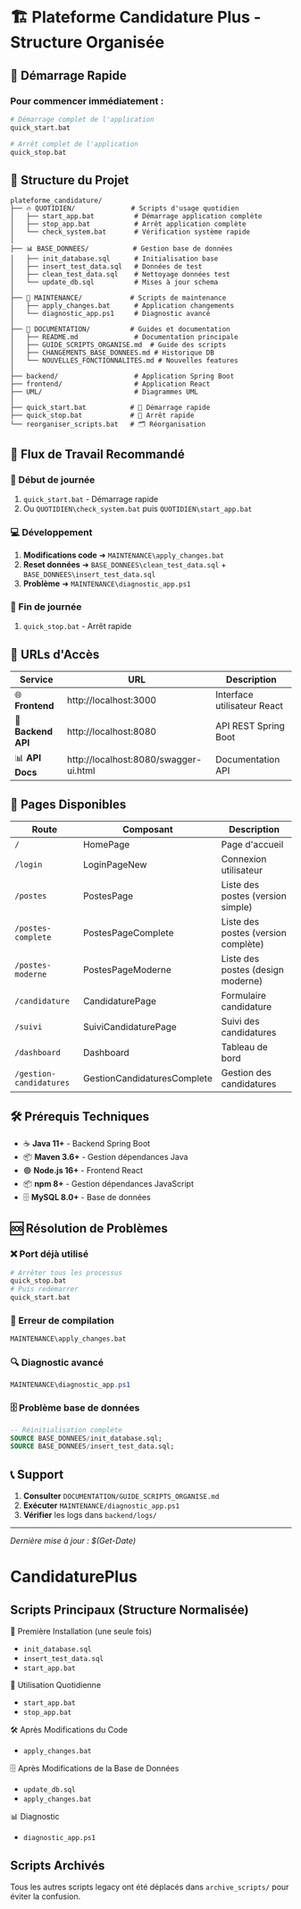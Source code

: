 # 🏗️ Plateforme Candidature Plus - Structure Organisée

## 🚀 Démarrage Rapide

### Pour commencer immédiatement :

```bash
# Démarrage complet de l'application
quick_start.bat

# Arrêt complet de l'application
quick_stop.bat
```

## 📁 Structure du Projet

```
plateforme_candidature/
├── 🔥 QUOTIDIEN/              # Scripts d'usage quotidien
│   ├── start_app.bat          # Démarrage application complète
│   ├── stop_app.bat           # Arrêt application complète
│   └── check_system.bat       # Vérification système rapide
│
├── 📊 BASE_DONNEES/           # Gestion base de données
│   ├── init_database.sql      # Initialisation base
│   ├── insert_test_data.sql   # Données de test
│   ├── clean_test_data.sql    # Nettoyage données test
│   └── update_db.sql          # Mises à jour schema
│
├── 🔧 MAINTENANCE/            # Scripts de maintenance
│   ├── apply_changes.bat      # Application changements
│   └── diagnostic_app.ps1     # Diagnostic avancé
│
├── 📖 DOCUMENTATION/          # Guides et documentation
│   ├── README.md              # Documentation principale
│   ├── GUIDE_SCRIPTS_ORGANISE.md  # Guide des scripts
│   ├── CHANGEMENTS_BASE_DONNEES.md # Historique DB
│   └── NOUVELLES_FONCTIONNALITES.md # Nouvelles features
│
├── backend/                   # Application Spring Boot
├── frontend/                  # Application React
├── UML/                       # Diagrammes UML
│
├── quick_start.bat           # 🚀 Démarrage rapide
├── quick_stop.bat            # 🛑 Arrêt rapide
└── reorganiser_scripts.bat   # 🗂️ Réorganisation
```

## 🎯 Flux de Travail Recommandé

### 🌅 Début de journée

1. `quick_start.bat` - Démarrage rapide
2. Ou `QUOTIDIEN\check_system.bat` puis `QUOTIDIEN\start_app.bat`

### 💻 Développement

1. **Modifications code** ➜ `MAINTENANCE\apply_changes.bat`
2. **Reset données** ➜ `BASE_DONNEES\clean_test_data.sql` + `BASE_DONNEES\insert_test_data.sql`
3. **Problème** ➜ `MAINTENANCE\diagnostic_app.ps1`

### 🌙 Fin de journée

1. `quick_stop.bat` - Arrêt rapide

## 📍 URLs d'Accès

| Service            | URL                                   | Description                 |
| ------------------ | ------------------------------------- | --------------------------- |
| 🌐 **Frontend**    | http://localhost:3000                 | Interface utilisateur React |
| 🔧 **Backend API** | http://localhost:8080                 | API REST Spring Boot        |
| 📊 **API Docs**    | http://localhost:8080/swagger-ui.html | Documentation API           |

## 🎨 Pages Disponibles

| Route                   | Composant                   | Description                         |
| ----------------------- | --------------------------- | ----------------------------------- |
| `/`                     | HomePage                    | Page d'accueil                      |
| `/login`                | LoginPageNew                | Connexion utilisateur               |
| `/postes`               | PostesPage                  | Liste des postes (version simple)   |
| `/postes-complete`      | PostesPageComplete          | Liste des postes (version complète) |
| `/postes-moderne`       | PostesPageModerne           | Liste des postes (design moderne)   |
| `/candidature`          | CandidaturePage             | Formulaire candidature              |
| `/suivi`                | SuiviCandidaturePage        | Suivi des candidatures              |
| `/dashboard`            | Dashboard                   | Tableau de bord                     |
| `/gestion-candidatures` | GestionCandidaturesComplete | Gestion des candidatures            |

## 🛠️ Prérequis Techniques

- ☕ **Java 11+** - Backend Spring Boot
- 📦 **Maven 3.6+** - Gestion dépendances Java
- 🟢 **Node.js 16+** - Frontend React
- 📦 **npm 8+** - Gestion dépendances JavaScript
- 🗄️ **MySQL 8.0+** - Base de données

## 🆘 Résolution de Problèmes

### ❌ Port déjà utilisé

```bash
# Arrêter tous les processus
quick_stop.bat
# Puis redémarrer
quick_start.bat
```

### 🔧 Erreur de compilation

```bash
MAINTENANCE\apply_changes.bat
```

### 🔍 Diagnostic avancé

```powershell
MAINTENANCE\diagnostic_app.ps1
```

### 🗄️ Problème base de données

```sql
-- Réinitialisation complète
SOURCE BASE_DONNEES/init_database.sql;
SOURCE BASE_DONNEES/insert_test_data.sql;
```

## 📞 Support

1. **Consulter** `DOCUMENTATION/GUIDE_SCRIPTS_ORGANISE.md`
2. **Exécuter** `MAINTENANCE/diagnostic_app.ps1`
3. **Vérifier** les logs dans `backend/logs/`

---

_Dernière mise à jour : $(Get-Date)_

# CandidaturePlus

## Scripts Principaux (Structure Normalisée)

🥇 Première Installation (une seule fois)

- `init_database.sql`
- `insert_test_data.sql`
- `start_app.bat`

🔄 Utilisation Quotidienne

- `start_app.bat`
- `stop_app.bat`

🛠️ Après Modifications du Code

- `apply_changes.bat`

🗄️ Après Modifications de la Base de Données

- `update_db.sql`
- `apply_changes.bat`

📊 Diagnostic

- `diagnostic_app.ps1`

## Scripts Archivés

Tous les autres scripts legacy ont été déplacés dans `archive_scripts/` pour éviter la confusion.
